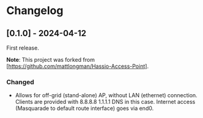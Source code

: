 # Changelog

## [0.1.0] - 2024-04-12

First release.

**Note**: This project was forked from [https://github.com/mattlongman/Hassio-Access-Point].

### Changed
- Allows for off-grid (stand-alone) AP, without LAN (ethernet) connection. Clients are provided with 8.8.8.8 1.1.1.1 DNS in this case. Internet access (Masquarade to default route interface) goes via end0.

